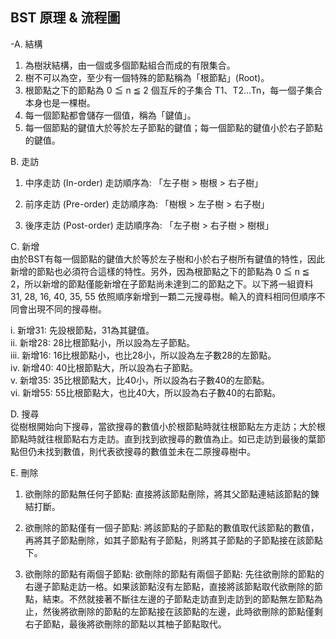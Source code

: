 ## BST 原理 & 流程圖  
  
-A.	結構
1.	為樹狀結構，由一個或多個節點組合而成的有限集合。
2.	樹不可以為空，至少有一個特殊的節點稱為「根節點」(Root)。
3.	根節點之下的節點為 0 ≦ n ≦ 2 個互斥的子集合 T1、T2…Tn，每一個子集合本身也是一棵樹。
4.	每一個節點都會儲存一個值，稱為「鍵值」。
5.	每一個節點的鍵值大於等於左子節點的鍵值；每一個節點的鍵值小於右子節點的鍵值。
 
B.	走訪
1.	中序走訪 (In-order)
走訪順序為: 「左子樹 > 樹根 > 右子樹」
 
2.	前序走訪 (Pre-order)
走訪順序為: 「樹根 > 左子樹 > 右子樹」
 

3.	後序走訪 (Post-order)
走訪順序為: 「左子樹 > 右子樹 > 樹根」
 
C.	新增  
由於BST有每一個節點的鍵值大於等於左子樹和小於右子樹所有鍵值的特性，因此新增的節點也必須符合這樣的特性。另外，因為根節點之下的節點為 0 ≦ n ≦ 2，所以新增的節點僅能新增在子節點尚未達到二的節點之下。以下將一組資料 31, 28, 16, 40, 35, 55 依照順序新增到一顆二元搜尋樹。輸入的資料相同但順序不同會出現不同的搜尋樹。
 
i.	新增31: 先設根節點，31為其鍵值。  
ii.	新增28: 28比根節點小，所以設為左子節點。  
iii.	新增16: 16比根節點小，也比28小，所以設為左子數28的左節點。  
iv.	新增40: 40比根節點大，所以設為右子節點。  
v.	新增35: 35比根節點大，比40小，所以設為右子數40的左節點。  
vi.	新增55: 55比根節點大，也比40大，所以設為右子數40的右節點。  

D.	搜尋  
從樹根開始向下搜尋，當欲搜尋的數值小於根節點時就往根節點左方走訪；大於根節點時就往根節點右方走訪。直到找到欲搜尋的數值為止。如已走訪到最後的葉節點但仍未找到數值，則代表欲搜尋的數值並未在二原搜尋樹中。
 
E.	刪除
1.	欲刪除的節點無任何子節點:
直接將該節點刪除，將其父節點連結該節點的鍊結打斷。
 
2.	欲刪除的節點僅有一個子節點:
將該節點的子節點的數值取代該節點的數值，再將其子節點刪除，如其子節點有子節點，則將其子節點的子節點接在該節點下。
 
3.	欲刪除的節點有兩個子節點:
欲刪除的節點有兩個子節點: 先往欲刪除的節點的右邊子節點走訪一格。如果該節點沒有左節點，直接將該節點取代欲刪除的節點，結束。不然就接著不斷往左邊的子節點走訪直到走訪到的節點無左節點為止，然後將欲刪除的節點的左節點接在該節點的左邊，此時欲刪除的節點僅剩右子節點，最後將欲刪除的節點以其柚子節點取代。
